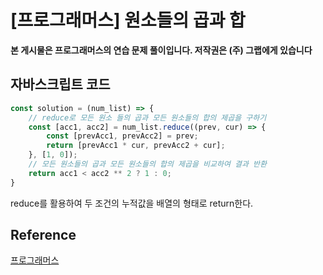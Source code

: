 

# [프로그래머스] 원소들의 곱과 합

**본 게시물은 프로그래머스의 연습 문제 풀이입니다. 저작권은 (주) 그랩에게 있습니다**

## 자바스크립트 코드

```JavaScript
const solution = (num_list) => {
    // reduce로 모든 원소 들의 곱과 모든 원소들의 합의 제곱을 구하기
    const [acc1, acc2] = num_list.reduce((prev, cur) => {
        const [prevAcc1, prevAcc2] = prev;
        return [prevAcc1 * cur, prevAcc2 + cur];
    }, [1, 0]);
    // 모든 원소들의 곱과 모든 원소들의 합의 제곱을 비교하여 결과 반환
    return acc1 < acc2 ** 2 ? 1 : 0;
}
```

reduce를 활용하여 두 조건의 누적값을 배열의 형태로 return한다.

## Reference

[프로그래머스](https://programmers.co.kr)

